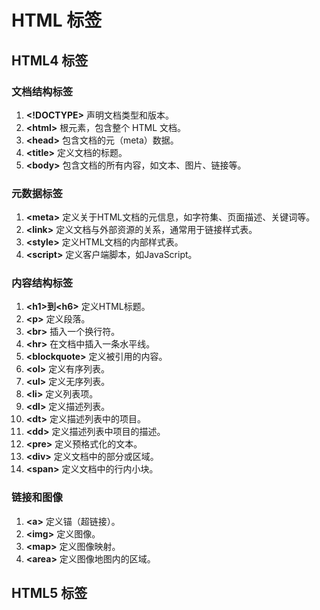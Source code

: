 # HTML 标签

## HTML4 标签

### 文档结构标签

1. **\<!DOCTYPE\>**
   声明文档类型和版本。
2. **\<html\>**
   根元素，包含整个 HTML 文档。
3. **\<head\>**
   包含文档的元（meta）数据。
4. **\<title\>**
   定义文档的标题。
5. **\<body\>**
   包含文档的所有内容，如文本、图片、链接等。

### 元数据标签

1. **\<meta\>**
   定义关于HTML文档的元信息，如字符集、页面描述、关键词等。
2. **\<link\>**
   定义文档与外部资源的关系，通常用于链接样式表。
3. **\<style\>**
   定义HTML文档的内部样式表。
4. **\<script\>**
   定义客户端脚本，如JavaScript。

### 内容结构标签

1. **\<h1\>到\<h6\>**
   定义HTML标题。
2. **\<p\>**
   定义段落。
3. **\<br\>**
   插入一个换行符。
4. **\<hr\>**
   在文档中插入一条水平线。
5. **\<blockquote\>**
   定义被引用的内容。
6. **\<ol\>**
   定义有序列表。
7. **\<ul\>**
   定义无序列表。
8. **\<li\>**
   定义列表项。
9. **\<dl\>**
   定义描述列表。
10. **\<dt\>**
   定义描述列表中的项目。
11. **\<dd\>**
   定义描述列表中项目的描述。
12. **\<pre\>**
   定义预格式化的文本。
13. **\<div\>**
   定义文档中的部分或区域。
14. **\<span\>**
   定义文档中的行内小块。

### 链接和图像

1. **\<a\>**
   定义锚（超链接）。
2. **\<img\>**
   定义图像。
3. **\<map\>**
   定义图像映射。
4. **\<area\>**
   定义图像地图内的区域。

## HTML5 标签
